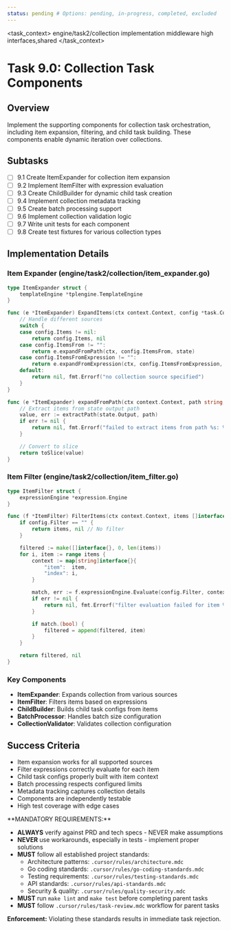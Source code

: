 ```yaml
---
status: pending # Options: pending, in-progress, completed, excluded
---
```


<task_context>
<domain>engine/task2/collection</domain>
<type>implementation</type>
<scope>middleware</scope>
<complexity>high</complexity>
<dependencies>interfaces,shared</dependencies>
</task_context>

# Task 9.0: Collection Task Components

## Overview

Implement the supporting components for collection task orchestration, including item expansion, filtering, and child task building. These components enable dynamic iteration over collections.

## Subtasks

- [ ] 9.1 Create ItemExpander for collection item expansion
- [ ] 9.2 Implement ItemFilter with expression evaluation
- [ ] 9.3 Create ChildBuilder for dynamic child task creation
- [ ] 9.4 Implement collection metadata tracking
- [ ] 9.5 Create batch processing support
- [ ] 9.6 Implement collection validation logic
- [ ] 9.7 Write unit tests for each component
- [ ] 9.8 Create test fixtures for various collection types

## Implementation Details

### Item Expander (engine/task2/collection/item_expander.go)

```go
type ItemExpander struct {
    templateEngine *tplengine.TemplateEngine
}

func (e *ItemExpander) ExpandItems(ctx context.Context, config *task.CollectionConfig, state *task.State) ([]interface{}, error) {
    // Handle different sources
    switch {
    case config.Items != nil:
        return config.Items, nil
    case config.ItemsFrom != "":
        return e.expandFromPath(ctx, config.ItemsFrom, state)
    case config.ItemsFromExpression != "":
        return e.expandFromExpression(ctx, config.ItemsFromExpression, state)
    default:
        return nil, fmt.Errorf("no collection source specified")
    }
}

func (e *ItemExpander) expandFromPath(ctx context.Context, path string, state *task.State) ([]interface{}, error) {
    // Extract items from state output path
    value, err := extractPath(state.Output, path)
    if err != nil {
        return nil, fmt.Errorf("failed to extract items from path %s: %w", path, err)
    }

    // Convert to slice
    return toSlice(value)
}
```

### Item Filter (engine/task2/collection/item_filter.go)

```go
type ItemFilter struct {
    expressionEngine *expression.Engine
}

func (f *ItemFilter) FilterItems(ctx context.Context, items []interface{}, config *task.CollectionConfig) ([]interface{}, error) {
    if config.Filter == "" {
        return items, nil // No filter
    }

    filtered := make([]interface{}, 0, len(items))
    for i, item := range items {
        context := map[string]interface{}{
            "item":  item,
            "index": i,
        }

        match, err := f.expressionEngine.Evaluate(config.Filter, context)
        if err != nil {
            return nil, fmt.Errorf("filter evaluation failed for item %d: %w", i, err)
        }

        if match.(bool) {
            filtered = append(filtered, item)
        }
    }

    return filtered, nil
}
```

### Key Components

- **ItemExpander**: Expands collection from various sources
- **ItemFilter**: Filters items based on expressions
- **ChildBuilder**: Builds child task configs from items
- **BatchProcessor**: Handles batch size configuration
- **CollectionValidator**: Validates collection configuration

## Success Criteria

- Item expansion works for all supported sources
- Filter expressions correctly evaluate for each item
- Child task configs properly built with item context
- Batch processing respects configured limits
- Metadata tracking captures collection details
- Components are independently testable
- High test coverage with edge cases

<critical>
**MANDATORY REQUIREMENTS:**

- **ALWAYS** verify against PRD and tech specs - NEVER make assumptions
- **NEVER** use workarounds, especially in tests - implement proper solutions
- **MUST** follow all established project standards:
    - Architecture patterns: `.cursor/rules/architecture.mdc`
    - Go coding standards: `.cursor/rules/go-coding-standards.mdc`
    - Testing requirements: `.cursor/rules/testing-standards.mdc`
    - API standards: `.cursor/rules/api-standards.mdc`
    - Security & quality: `.cursor/rules/quality-security.mdc`
- **MUST** run `make lint` and `make test` before completing parent tasks
- **MUST** follow `.cursor/rules/task-review.mdc` workflow for parent tasks

**Enforcement:** Violating these standards results in immediate task rejection.
</critical>
